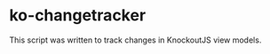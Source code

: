 ko-changetracker
=================
This script was written to track changes in KnockoutJS view models.  
